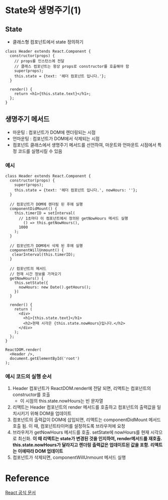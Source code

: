 # State와 생명주기(1)



## State

* 클래스형 컴포넌트에서 state 정의하기

```React
class Header extends React.Component {
  constructor(props) {
    // props를 인스턴스에 전달
    // 클래스 컴포넌트는 항상 props로 constructor를 호출해야 함
    super(props);
    this.state = {text: '헤더 컴포넌트 입니다.'};
  }
  
  render() {
    return <h1>{this.state.text}</h1>;
  };
}
```



## 생명주기 메서드

* 마운팅 : 컴포넌트가 DOM에 렌더링되는 시점
* 언마운팅 : 컴포넌트가 DOM에서 삭제되는 시점
* 컴포넌트 클래스에서 생명주기 메서드를 선언하여, 마운트와 언마운트 시점에서 특정 코드를 실행시킬 수 있음



### 예시

```React
class Header extends React.Component {
  constructor(props) {
    super(props);
    this.state = {text: '헤더 컴포넌트 입니다.', nowHours: ''};
  }
  
  // 컴포넌트가 DOM에 렌더링 된 후에 실행
  componentDidMount() {
    this.timerID = setInterval(
      // 1초마다 이 컴포넌트에서 정의된 getNowHours 메서드 실행
    	() => this.getNowHours(),
      1000
    );
  }
  
  // 컴포넌트가 DOM에서 삭제 된 후에 실행
  componentWillUnmount() {
   clearInterval(this.timerID);
  }
  
  // 컴포넌트의 메서드
  // 현재 시간 정보를 가져오기
  getNowHours() {
    this.setState({
      nowHours: new Date().getHours();
    })
  }
  
  render() {
    return (
      <div>
      	<h1>{this.state.text}</h1>
        <h2>현재 시각은 {this.state.nowHours}입니다.</h2>
      </div>
    );
  };
}

ReactDOM.render(
  <Header />,
  document.getElementById('root')
);
```



### 예시 코드의 실행 순서

1. Header 컴포넌트가 ReactDOM.render에 전달 되면, 리액트는 컴포넌트의 constructor를 호출
   - 이 시점의 this.state.nowHours는 빈 문자열
2. 리액트는 Header 컴포넌트의 render 메서드를 호출하고 컴포넌트의 출력값을 일치시키기 위해 DOM을 업데이트
3. 컴포넌트의 출력값이 DOM에 삽입되면, 리액트는 componentDidMount 메서드 호출 됨. 이 때, 컴포넌트타이머를 설정하도록 브라우저에 요청
4. 브라우저가 getNowHours 메서드를 호출. setState에 nowHours를 현재 시각으로 최신화. **이 때 리액트는 state가 변경된 것을 인지하여, render메서드를 재호출. this.state.nowHours가 달라지고 렌더링 출력값은 업데이트된 값을 포함. 리액트는 이에따라 DOM 업데이트**
5. 컴포넌트가 삭제되면, componentWillUnmount 메서드 실행

# Reference

[React 공식 문서](https://ko.reactjs.org/)